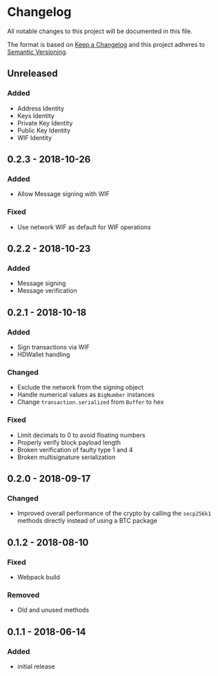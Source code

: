 # Changelog

All notable changes to this project will be documented in this file.

The format is based on [Keep a Changelog](http://keepachangelog.com/en/1.0.0/)
and this project adheres to [Semantic Versioning](http://semver.org/spec/v2.0.0.html).

## Unreleased

### Added

-   Address Identity
-   Keys Identity
-   Private Key Identity
-   Public Key Identity
-   WIF Identity

## 0.2.3 - 2018-10-26

### Added

-   Allow Message signing with WIF

### Fixed

-   Use network WIF as default for WIF operations

## 0.2.2 - 2018-10-23

### Added

-   Message signing
-   Message verification

## 0.2.1 - 2018-10-18

### Added

-   Sign transactions via WIF
-   HDWallet handling

### Changed

-   Exclude the network from the signing object
-   Handle numerical values as `BigNumber` instances
-   Change `transaction.serialized` from `Buffer` to hex

### Fixed

-   Limit decimals to 0 to avoid floating numbers
-   Properly verify block payload length
-   Broken verification of faulty type 1 and 4
-   Broken multisignature serialization

## 0.2.0 - 2018-09-17

### Changed

-   Improved overall performance of the crypto by calling the `secp256k1` methods directly instead of using a BTC package

## 0.1.2 - 2018-08-10

### Fixed

-   Webpack build

### Removed

-   Old and unused methods

## 0.1.1 - 2018-06-14

### Added

-   initial release
